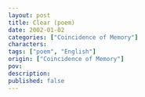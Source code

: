 ```yaml
---
layout: post
title: Clear (poem)
date: 2002-01-02
categories: ["Coincidence of Memory"]
characters: 
tags: ["poem", "English"]
origin: ["Coincidence of Memory"]
pov: 
description: 
published: false
---
```

